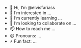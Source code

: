 - 👋 Hi, I’m @elvisfariass
- 👀 I’m interested in ...
- 🌱 I’m currently learning ...
- 💞️ I’m looking to collaborate on ...
- 📫 How to reach me ...
- 😄 Pronouns: ...
- ⚡ Fun fact: ...

<!---
elvisfariass/elvisfariass is a ✨ special ✨ repository because its `README.md` (this file) appears on your GitHub profile.
You can click the Preview link to take a look at your changes.
--->
